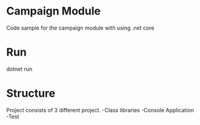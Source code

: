# Campaign Module

Code sample for the campaign module with using .net core

# Run

dotnet run

# Structure

Project consists of 3 different project.
-Class libraries
-Console Application
-Test